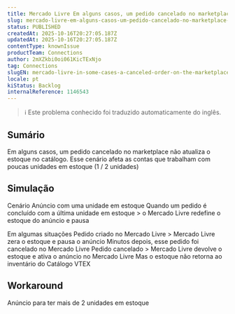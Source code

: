 ```yaml
---
title: Mercado Livre Em alguns casos, um pedido cancelado no marketplace não atualiza o estoque no catálogo
slug: mercado-livre-em-alguns-casos-um-pedido-cancelado-no-marketplace-nao-atualiza-o-estoque-no-catalogo
status: PUBLISHED
createdAt: 2025-10-16T20:27:05.187Z
updatedAt: 2025-10-16T20:27:05.187Z
contentType: knownIssue
productTeam: Connections
author: 2mXZkbi0oi061KicTExNjo
tag: Connections
slugEN: mercado-livre-in-some-cases-a-canceled-order-on-the-marketplace-doesnt-update-stock-in-the-catalog
locale: pt
kiStatus: Backlog
internalReference: 1146543
---
```


>ℹ️ Este problema conhecido foi traduzido automaticamente do inglês.

## Sumário


Em alguns casos, um pedido cancelado no marketplace não atualiza o estoque no catálogo. Esse cenário afeta as contas que trabalham com poucas unidades em estoque (1 / 2 unidades)

## Simulação



Cenário
Anúncio com uma unidade em estoque
Quando um pedido é concluído com a última unidade em estoque > o Mercado Livre redefine o estoque do anúncio e pausa

Em algumas situações
Pedido criado no Mercado Livre > Mercado Livre zera o estoque e pausa o anúncio
Minutos depois, esse pedido foi cancelado no Mercado Livre
Pedido cancelado > Mercado Livre devolve o estoque e ativa o anúncio no Mercado Livre
Mas o estoque não retorna ao inventário do Catálogo VTEX
## Workaround


Anúncio para ter mais de 2 unidades em estoque



